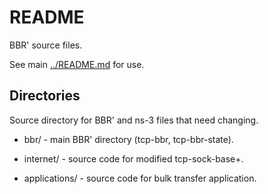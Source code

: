 README
======

BBR' source files.

See main [../README.md](../README.md) for use.

## Directories

Source directory for BBR' and ns-3 files that need changing.

+ bbr/ - main BBR' directory (tcp-bbr, tcp-bbr-state).

+ internet/ - source code for modified tcp-sock-base+.

+ applications/ - source code for bulk transfer application.

